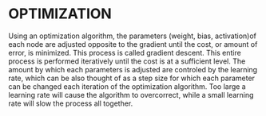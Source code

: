 # OPTIMIZATION

Using an optimization algorithm, the parameters (weight, bias, activation)of each node are adjusted opposite to the gradient until the cost, or amount of error, is minimized. This process is called gradient descent. This entire process is performed iteratively until the cost is at a sufficient level. The amount by which each parameters is adjusted are controled by the learning rate, which can be also thought of as a step size for which each parameter can be changed each iteration of the optimization algorithm. Too large a learning rate will cause the algorithm to overcorrect, while a small learning rate will slow the process all together. 